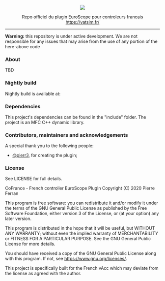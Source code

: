 <p align="center"><img src="https://i.imgur.com/n17WHdO.png" width="auto"></p>

<p align="center">Repo officiel du plugin EuroScope pour controleurs francais<br>
<a href="https://vatsim.fr/" target="_blank">https://vatsim.fr/</a>
</p>

---

**Warning:** this repository is under active development. We are not responsible for any issues that may arise from the use of any portion of the here-above code

### About

TBD

### Nightly build

Nightly build is available at: [](https://ci.appveyor.com/api/buildjobs/6803xjsi239e3bb1/artifacts/CoFrance-nightly.zip)

### Dependencies

This project's dependencies can be found in the "include" folder.
The project is an MFC C++ dynamic library.

### Contributors, maintainers and acknowledgements

A special thank you to the following people:
- [@pierr3](https://github.com/pierr3), for creating the plugin;

### License

See LICENSE for full details.

CoFrance - French controller EuroScope PlugIn
Copyright (C) 2020  Pierre Ferran

This program is free software: you can redistribute it and/or modify
it under the terms of the GNU General Public License as published by
the Free Software Foundation, either version 3 of the License, or
(at your option) any later version.

This program is distributed in the hope that it will be useful,
but WITHOUT ANY WARRANTY; without even the implied warranty of
MERCHANTABILITY or FITNESS FOR A PARTICULAR PURPOSE.  See the
GNU General Public License for more details.

You should have received a copy of the GNU General Public License
along with this program.  If not, see <https://www.gnu.org/licenses/>.

This project is specifically built for the French vAcc which may deviate from the license as agreed with the author.
